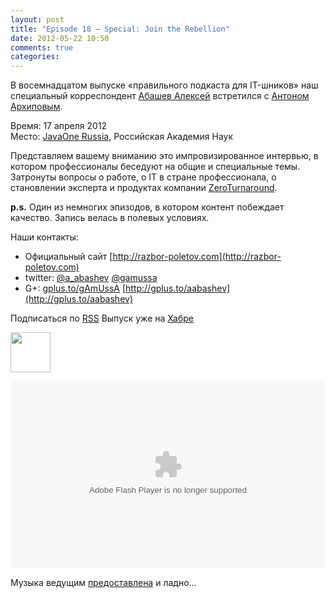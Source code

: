 ```yaml
---
layout: post
title: "Episode 18 — Special: Join the Rebellion"
date: 2012-05-22 10:50
comments: true
categories: 
---
```


В восемнадцатом выпуске «правильного подкаста для IT-шников» наш специальный корреспондент [Абашев Алексей](http://gplus.to/aabashev) встретился с [Антоном Архиповым][anton].

Время: 17 апреля 2012 <br/>
Место: [JavaOne Russia][jone_russia], Российская Академия Наук

Представляем вашему вниманию это импровизированное интервью, в котором профессионалы беседуют на общие и специальные темы. Затронуты вопросы о работе, о IT в стране профессионала, о становлении эксперта и продуктах компании [ZeroTurnaround][zero].

**p.s.** Один из немногих эпизодов, в котором контент побеждает качество. Запись велась в полевых условиях.


Наши контакты:

  - Официальный сайт [http://razbor-poletov.com](http://razbor-poletov.com)
  - twitter: [@a_abashev](https://twitter.com/#!/a_abashev) [@gamussa](https://twitter.com/#!/gamussa)
  - G+: [gplus.to/gAmUssA](gplus.to/gAmUssA) [http://gplus.to/aabashev](http://gplus.to/aabashev)

Подписаться по [RSS](http://feeds.feedburner.com/razbor-podcast)
Выпуск уже на [Хабре][habr]

<a href="http://rpod.ru/get/276131/240360/download/1-18_Episode_18_Season_1.mp3" imageanchor="1" style="clear: left; margin-bottom: 1em; margin-left: auto; margin-right: 2em;"><img border="0" height="64" src="http://2.bp.blogspot.com/-qkfh8Q--dks/T0gixAMzuII/AAAAAAAAHD0/O5LbF3vvBNQ/s200/1330127522_mp3.png" width="64" /></a>

<object width="100%" height="300" classid="clsid:D27CDB6E-AE6D-11cf-96B8-444553540000"><param name="movie" value="http://s.rpod.ru/swf/playa.swf?xmlURL=http%3A%2F%2Fs.rpod.ru%2Fxml%2Faudio_big%2Fa240360.xml"></param><param name="allowfullscreen" value="true"></param><param name="allowscriptaccess" value="always"></param><embed src="http://s.rpod.ru/swf/playa.swf?xmlURL=http%3A%2F%2Fs.rpod.ru%2Fxml%2Faudio_big%2Fa240360.xml" type="application/x-shockwave-flash" allowscriptaccess="always" allowfullscreen="true" width="100%" height="300"></embed></object>

Музыка ведущим [предоставлена][music] и ладно...

[music]: http://www.audiobank.fm/single-music/27/111/More-And-Less/
[anton]: https://twitter.com/#!/antonarhipov
[jone_russia]: http://www.oracle.com/javaone/ru-en/index.html
[zero]: http://zeroturnaround.com/
[habr]: http://habrahabr.ru/post/144328/
